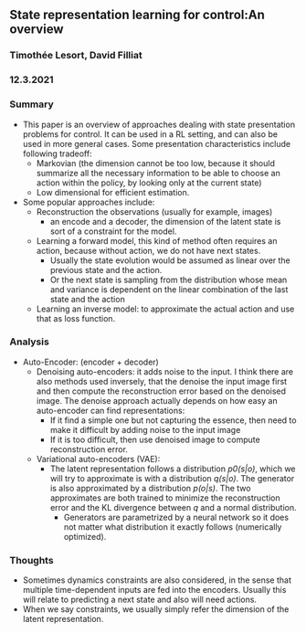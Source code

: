 ## State representation learning for control:An overview

### Timothée Lesort, David Filliat

### 12.3.2021

### Summary

- This paper is an overview of approaches dealing with state presentation problems for control. It can be used in a RL setting, and can also be used in more general cases. Some presentation characteristics include following tradeoff:
  - Markovian (the dimension cannot be too low, because it should summarize all the necessary information to be able to choose an action within the policy, by looking only at the current state)
  - Low dimensional for efficient estimation.
- Some popular approaches include:
  - Reconstruction the observations (usually for example, images)
    - an encode and a decoder, the dimension of the latent state is sort of a constraint for the model.
  - Learning a forward model, this kind of method often requires an action, because without action, we do not have next states.
    - Usually the state evolution would be assumed as linear over the previous state and the action.
    - Or the next state is sampling from the distribution whose mean and variance is dependent on the linear combination of the last state and the action
  - Learning an inverse model: to approximate the actual action and use that as loss function.

### Analysis

- Auto-Encoder: (encoder + decoder) 
  - Denoising auto-encoders: it adds noise to the input. I think there are also methods used inversely, that the denoise the input image first and then compute the reconstruction error based on the denoised image. The denoise approach actually depends on how easy an auto-encoder can find representations:
    - If it find a simple one but not capturing the essence, then need to make it difficult by adding noise to the input image
    - If it is too difficult, then use denoised image to compute reconstruction error.
  - Variational auto-encoders (VAE):
    - The latent representation follows a distribution *p0(s|o)*, which we will try to approximate is with a distribution *q(s|o)*. The generator is also approximated by a distribution *p(o|s)*. The two approximates are both trained to minimize the reconstruction error and the KL divergence between *q* and a normal distribution. 
      - Generators are parametrized by a neural network so it does not matter what distribution it exactly follows (numerically optimized).
  
### Thoughts

- Sometimes dynamics constraints are also considered, in the sense that multiple time-dependent inputs are fed into the encoders. Usually this will relate to predicting a next state and also will need actions.
- When we say constraints, we usually simply refer the dimension of the latent representation.
